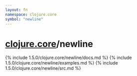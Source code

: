 ```yaml
---
layout: fn
namespace: clojure.core
symbol: "newline"
---
```


# [clojure.core](../)/newline

{% include 1.5.0/clojure.core/newline/docs.md %}
{% include 1.5.0/clojure.core/newline/examples.md %}
{% include 1.5.0/clojure.core/newline/src.md %}

